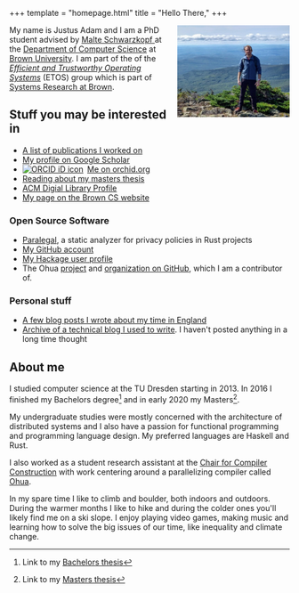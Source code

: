+++
template = "homepage.html"
title = "Hello There,"
+++

<img alt="A picture of me" src="/me.jpg" width="40%" align="right" style="margin-left: 10pt;" />


My name is Justus Adam and I am a PhD student advised by <a target="_blank" href="http://cs.brown.edu/people/malte/">Malte Schwarzkopf </a> at the
<a href="https://cs.brown.edu" target="_blank">Department of Computer Science</a> at
<a href="https://brown.edu" target="_blank">Brown University</a>. I am part of the of the
_<a href="https://etos.cs.brown.edu" target="_blank">Efficient and Trustworthy Operating Systems</a>_
(ETOS) group which is part of <a href="https://systems.cs.brown.edu" target="_blank">Systems Research at
Brown</a>.


## Stuff you may be interested in

- [A list of publications I worked on](/bib/)
- [My profile on Google Scholar]({{site.scholar_link}})
- <div itemscope itemtype="https://schema.org/Person"><a itemprop="sameAs" content="https://orcid.org/0000-0003-4046-534X" href="https://orcid.org/0000-0003-4046-534X" target="orcid.widget" rel="me noopener noreferrer" style="vertical-align:top;"><img src="https://orcid.org/sites/default/files/images/orcid_16x16.png" style="width:1em;margin-right:.5em;" alt="ORCID iD icon">Me on orchid.org</a></div>
- [Reading about my masters thesis](/projects/masters-thesis.html)
- [ACM Digial Library Profile](https://dl.acm.org/profile/99659244337)
- [My page on the Brown CS website](https://cs.brown.edu/people/grad/jadam2/)

### Open Source Software

- [Paralegal](https://github.com/brownsys/paralegal), a static analyzer for privacy policies in Rust projects
- [My GitHub account](https://github.com/JustusAdam)
- [My Hackage user profile](https://hackage.haskell.org/user/justus)
- The Ohua [project](https://ohua-dev.github.io) and [organization on
  GitHub](https://github.com/ohua-dev), which I am a contributor of.

### Personal stuff

- [A few blog posts I wrote about my time in England](/england-blog)
- [Archive of a technical blog I used to write](/blog). I haven't posted anything in a long time thought

## About me

I studied computer science at the TU Dresden starting in 2013. In 2016 I
finished my Bachelors degree[^1] and in early 2020 my Masters[^2].

My undergraduate studies were mostly concerned with the architecture of
distributed systems and I also have a passion for functional programming and
programming language design. My preferred languages are Haskell and Rust.

I also worked as a student research assistant at the [Chair for Compiler
Construction](https://cfaed.tu-dresden.de/ccc-about) with work centering around
a parallelizing compiler called [Ohua](http://ohua-dev.github.io/ohua/).

In my spare time I like to climb and boulder, both indoors and outdoors. During
the warmer months I like to hike and during the colder ones you'll likely find
me on a ski slope. I enjoy playing video games, making music and learning how to
solve the big issues of our time, like inequality and climate change.

[^1]: Link to my [Bachelors thesis](https://cfaed.tu-dresden.de/files/user/sertel/BachelorsThesis-Justus-Adam.pdf)
[^2]: Link to my [Masters thesis](/pdfs/thesis.pdf)
[^4]: [Slides](/pdfs/forschungsprojekt.pdf) for the topic introduction presentation of for my masters thesis
[^5]: [PDF](/slides/mt-intermediate-defence.pdf) or
    [PowerPoint](/slides/mt-intermediate-defence.pptx) versions of the slides
    for my intermediate defence.

